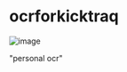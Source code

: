# ocrforkicktraq
 ![image](https://travis-ci.org/sn0wfree/ocrforkicktraq.svg?branch=master)



"personal ocr"

